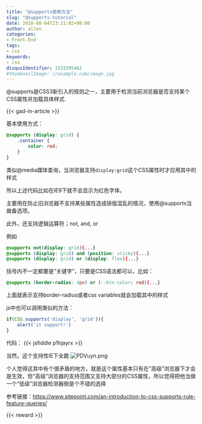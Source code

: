 ```yaml
---
title: "@supports使用方法"
slug: "@supports-tutorial"
date: 2018-08-04T23:11:02+08:00
author: allen
categories:
- Front-End
tags:
- css
keywords:
- css
disqusIdentifier: 1533395462
#thumbnailImage: //example.com/image.jpg
---
```


@supports是CSS3新引入的规则之一，主要用于检测当前浏览器是否支持某个CSS属性并加载具体样式.
<!--more-->

{{< gad-in-article >}}

基本使用方式：
```css
@supports (display: grid) {
    .container {
        color: red;
    }
}
```

类似@media媒体查询，当浏览器支持`display:grid`这个CSS属性时才应用其中的样式

所以上述代码比如在IE9下就不会显示为红色字体。

主要用在防止旧浏览器不支持某些属性造成排版混乱的情况，使用@supports当做备选项。


此外，还支持逻辑运算符；not, and, or


例如
```css
@supports not(display: grid){...}
@supports (display: grid) and (position: sticky){...}
@supports (display: grid) or (display: flex){...}
```
括号内不一定都要是“关键字”，只要是CSS语法都可以，比如：
```css
@supports (border-radius: 4px) or (--btn-color: red){...}
```
上面就表示支持border-radius或者css variables就会加载其中的样式

js中也可以调用类似的方法：
```js
if(CSS.supports('display', 'grid')){
    alert('it support!')
}
```

代码：
{{< jsfiddle p1hjayrx >}}

当然，这个支持性IE下全跪
![PDVuyn.png](https://s1.ax1x.com/2018/08/04/PDVuyn.png)

个人觉得这其中有个很矛盾的地方，就是这个属性基本只有在“高级”浏览器下才会是生效，但“高级”浏览器的支持范围又支持大部分的CSS属性，所以觉得把他当做一个“低级”浏览器检测器倒是个不错的选择


参考链接：https://www.sitepoint.com/an-introduction-to-css-supports-rule-feature-queries/

{{< reward >}}
